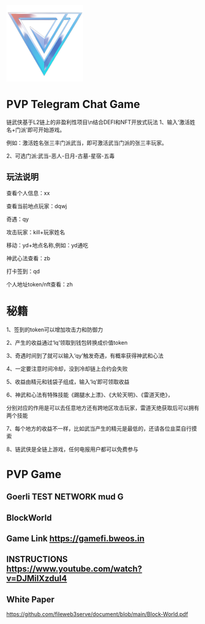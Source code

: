 ![image](https://raw.githubusercontent.com/fileweb3serve/document/main/logo.png)<br>
# PVP Telegram Chat Game <br>
链武侠基于L2链上的非盈利性项目\n结合DEFI和NFT开放式玩法
1、输入‘激活姓名+门派’即可开始游戏。<br>

例如：激活姓名张三丰门派武当，即可激活武当门派的张三丰玩家。 

2、可选门派:武当-恶人-日月-古墓-星宿-五毒<br>

## 玩法说明

查看个人信息：xx

查看当前地点玩家：dqwj

奇遇：qy

攻击玩家：kill+玩家姓名

移动：yd+地点名称,例如：yd通吃

神武心法查看：zb

打卡签到：qd

个人地址token/nft查看：zh

# 秘籍
1、签到的token可以增加攻击力和防御力

2、产生的收益通过‘lq’领取到钱包转换成价值token

3、奇遇时间到了就可以输入‘qy’触发奇遇，有概率获得神武和心法

4、一定要注意时间冷却，没到冷却链上合约会失败

5、收益由精元和钱袋子组成，输入‘lq’即可领取收益

6、神武和心法有特殊技能《踢腿水上漂》、《大轮天明》、《雷道天绝》，

分别对应的作用是可以去任意地方还有跨地区攻击玩家，雷道天绝获取后可以拥有两个技能

7、每个地方的收益不一样，比如武当产生的精元是最低的，还请各位韭菜自行摸索

8、链武侠是全链上游戏，任何电报用户都可以免费参与








# PVP Game <br>

##  Goerli TEST NETWORK    mud G <br>

## BlockWorld

## Game Link https://gamefi.bweos.in  <br>

## INSTRUCTIONS https://www.youtube.com/watch?v=DJMiIXzduI4 <br>

## White Paper

https://github.com/fileweb3serve/document/blob/main/Block-World.pdf <br>




